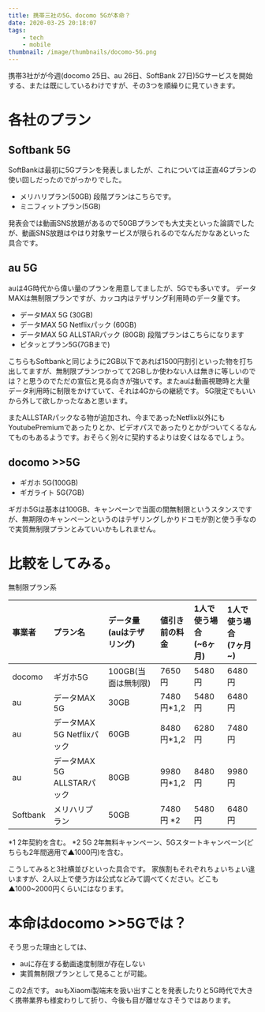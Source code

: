 ```yaml
---
title: 携帯三社の5G、docomo 5Gが本命？
date: 2020-03-25 20:18:07
tags: 
    - tech
    - mobile
thumbnail: /image/thumbnails/docomo-5G.png
---
```

携帯3社がが今週(docomo 25日、au 26日、SoftBank 27日)5Gサービスを開始する、または既にしているわけですが、その3つを順繰りに見ていきます。
<!-- more -->
# 各社のプラン
## Softbank 5G

SoftBankは最初に5Gプランを発表しましたが、これについては正直4Gプランの使い回しだったのでがっかりでした。

- メリハリプラン(50GB) 
段階プランはこちらです。
- ミニフィットプラン(5GB)

発表会では動画SNS放題があるので50GBプランでも大丈夫といった論調でしたが、動画SNS放題はやはり対象サービスが限られるのでなんだかなあといった具合です。
## au 5G
auは4G時代から偉い量のプランを用意してましたが、5Gでも多いです。
データMAXは無制限プランですが、カッコ内はテザリング利用時のデータ量です。
- データMAX 5G (30GB)
- データMAX 5G Netflixパック (60GB)
- データMAX 5G ALLSTARパック (80GB)
段階プランはこちらになります
- ピタッとプラン5G(7GBまで)

こちらもSoftbankと同じように2GB以下であれば1500円割引といった物を打ち出してますが、無制限プランつかってて2GBしか使わない人は無きに等しいのでは？と思うのでただの宣伝と見る向きが強いです。またauは動画視聴時と大量データ利用時に制限をかけていて、それは4Gからの継続です。
5G限定でもいいから外して欲しかったなあと思います。

またALLSTARパックなる物が追加され、今まであったNetflix以外にもYoutubePremiumであったりとか、ビデオパスであったりとかがついてくるなんてものもあるようです。おそらく別々に契約するよりは安くはなるでしょう。
## docomo >>5G
- ギガホ 5G(100GB)
- ギガライト 5G(7GB)

ギガホ5Gは基本は100GB、キャンペーンで当面の間無制限というスタンスですが、無期限のキャンペーンというのはテザリングしかりドコモが割と使う手なので実質無制限プランとみていいかもしれません。

# 比較をしてみる。

無制限プラン系

|  事業者 |  プラン名  |  データ量<br>(auはテザリング)  |  値引き前の料金  |  1人で使う場合<br>(~6ヶ月)  |  1人で使う場合<br>(7ヶ月~)|
|:-----------|:-----------|:-----------|:-----------|:-----------|:-----------|
|  docomo  |  ギガホ5G  | 100GB(当面は無制限) |  7650円  |  5480円  |  6480円  |
|  au  |  データMAX 5G  | 30GB |  7480円*1,2  |  5480円  |  6480円  |
|  au  |  データMAX 5G Netflixパック  | 60GB |  8480円*1,2  |  6280円  |  7480円  |
|  au  |  データMAX 5G ALLSTARパック  | 80GB |  9980円*1,2  |  8480円  |  9980円  |
|  Softbank  | メリハリプラン  |  50GB  |  7480円 *2  |  5480円 | 6480円  |

*1 2年契約を含む。
*2 5G 2年無料キャンペーン、5Gスタートキャンペーン(どちらも2年間適用で▲1000円)を含む。

こうしてみると3社横並びといった具合です。
家族割もそれぞれちょいちょい違いますが、2人以上で使う方は公式などみて調べてください。どこも▲1000~2000円くらいにはなります。

# 本命はdocomo >>5Gでは？
そう思った理由としては、

- auに存在する動画速度制限が存在しない
- 実質無制限プランとして見ることが可能。

この2点です。
auもXiaomi製端末を扱い出すことを発表したりと5G時代で大きく携帯業界も様変わりして折り、今後も目が離せなさそうではあります。